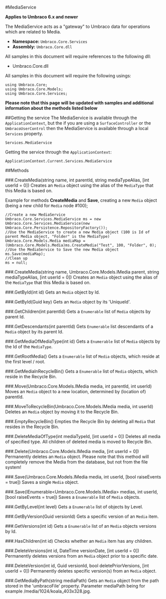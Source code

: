 #MediaService

**Applies to Umbraco 6.x and newer**

The MediaService acts as a "gateway" to Umbraco data for operations which are related to Media.

 * **Namespace:** `Umbraco.Core.Services` 
 * **Assembly:** `Umbraco.Core.dll`

All samples in this document will require references to the following dll:

* Umbraco.Core.dll

All samples in this document will require the following usings:
	
	using Umbraco.Core;
	using Umbraco.Core.Models;
	using Umbraco.Core.Services;

**Please note that this page will be updated with samples and additional information about the methods listed below**

##Getting the service
The MediaService is available through the `ApplicationContext`, but the if you are using a `SurfaceController` or the `UmbracoUserControl` then the MediaService is available through a local `Services` property.

	Services.MediaService

Getting the service through the `ApplicationContext`:

	ApplicationContext.Current.Services.MediaService

##Methods

###.CreateMedia(string name, int parentId, string mediaTypeAlias, [int userId = 0])
Creates an `Media` object using the alias of the `MediaType` that this Media is based on.

Example for methods **CreateMedia** and **Save**, creating a new `Media` object (being a new child for `Media` node #100);
	
	//Create a new MediaService
	Umbraco.Core.Services.MediaService ms = new Umbraco.Core.Services.MediaService(new Umbraco.Core.Persistence.RepositoryFactory());
	//Use the MediaService to create a new Media object (100 is Id of parent Media object, "Folder" is the MediaType)
	Umbraco.Core.Models.Media mediaMap = (Umbraco.Core.Models.Media)ms.CreateMedia("Test", 100, "Folder", 0);
	//Use the MediaService to Save the new Media object
	ms.Save(mediaMap);
	//Clean up
	ms = null;

###.CreateMedia(string name, Umbraco.Core.Models.IMedia parent, string mediaTypeAlias, [int userId = 0])
Creates an `Media` object using the alias of the `MediaType` that this Media is based on.

###.GetById(int id)
Gets an `Media` object by Id.

###.GetById(Guid key)
Gets an `Media` object by its 'UniqueId'.

###.GetChildren(int parentId)
Gets a `Enumerable` list of `Media` objects by parent Id.

###.GetDescendants(int parentId)
Gets `Enumerable` list descendants of a `Media` object by its parent Id.

###.GetMediaOfMediaType(int id)
Gets a `Enumerable` list of `Media` objects by the Id of the `MediaType`.

###.GetRootMedia()
Gets a `Enumerable` list of `Media` objects, which reside at the first level / root.

###.GetMediaInRecycleBin()
Gets a `Enumerable` list of `Media` objects, which reside in the Recycle Bin.

###.Move(Umbraco.Core.Models.IMedia media, int parentId, int userId)
Moves an `Media` object to a new location, determined by (location of) parentId.

###.MoveToRecycleBin(Umbraco.Core.Models.IMedia media, int userId)
Deletes an `Media` object by moving it to the Recycle Bin.

###.EmptyRecycleBin()
Empties the Recycle Bin by deleting all `Media` that resides in the Recycle Bin.

###.DeleteMediaOfType(int mediaTypeId, [int userId = 0])
Deletes all media of specified type. All children of deleted media is moved to Recycle Bin.

###.Delete(Umbraco.Core.Models.IMedia media, [int userId = 0])
Permanently deletes an `Media` object.
Please note that this method will completely remove the Media from the database, but not from the file system!

###.Save(Umbraco.Core.Models.IMedia media, int userId, [bool raiseEvents = true])
Saves a single `Media` object.

###.Save(IEnumerable<Umbraco.Core.Models.IMedia> medias, int userId, [bool raiseEvents = true])
Saves a `Enumerable` list of `Media` objects.

###.GetByLevel(int level)
Gets a `Enumerable` list of <see cref="T:Umbraco.Core.Models.IMedia"/> objects by Level.

###.GetByVersion(Guid versionId)
Gets a specific version of an `Media` item.

###.GetVersions(int id)
Gets a `Enumerable` list of an `Media` objects versions by Id.

###.HasChildren(int id)
Checks whether an `Media` item has any children.

###.DeleteVersions(int id, DateTime versionDate, [int userId = 0])
Permanently deletes versions from an `Media` object prior to a specific date.

###.DeleteVersion(int id, Guid versionId, bool deletePriorVersions, [int userId = 0])
Permanently deletes specific version(s) from an `Media` object.

###.GetMediaByPath(string mediaPath)
Gets an `Media` object from the path stored in the 'umbracoFile' property.
Parameter mediaPath being for example /media/1024/koala_403x328.jpg.
